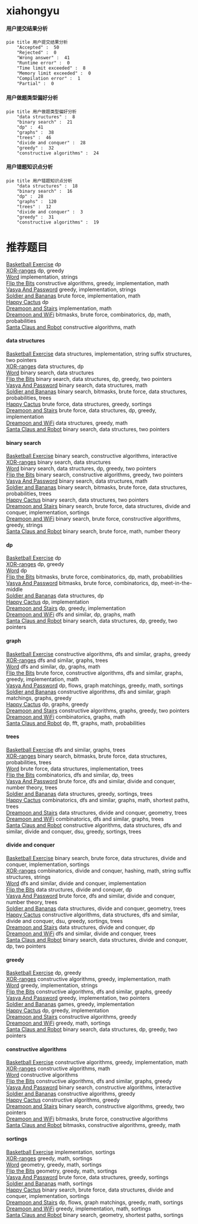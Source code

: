 # xiahongyu
<!-- tabs:start -->
#### **用户提交结果分析**

```mermaid
pie title 用户提交结果分析
    "Accepted" :  50
    "Rejected" :  0
    "Wrong answer" :  41
    "Runtime error" :  0
    "Time limit exceeded" :  8
    "Memory limit exceeded" :  0
    "Compilation error" :  1
    "Partial" :  0
```
#### **用户做题类型偏好分析**

```mermaid
pie title 用户做题类型偏好分析
    "data structures" :  8
    "binary search" :  21
    "dp" :  41
    "graphs" :  38
    "trees" :  46
    "divide and conquer" :  28
    "greedy" :  32
    "constructive algorithms" :  24
```
#### **用户错题知识点分析**

```mermaid
pie title 用户错题知识点分析
    "data structures" :  18
    "binary search" :  16
    "dp" :  28
    "graphs" :  120
    "trees" :  12
    "divide and conquer" :  3
    "greedy" :  31
    "constructive algorithms" :  19
```
<!-- tabs:end -->
# 推荐题目
[Basketball Exercise](http://codeforces.com/problemset/problem/1195/C)		dp		  
[XOR-ranges](http://codeforces.com/problemset/problem/1456/E)		dp,
                        greedy		  
[Word](http://codeforces.com/problemset/problem/59/A)		implementation,
                        strings		  
[Flip the Bits](http://codeforces.com/problemset/problem/1504/B)		constructive algorithms,
                        greedy,
                        implementation,
                        math		  
[Vasya And Password](http://codeforces.com/problemset/problem/1051/A)		greedy,
                        implementation,
                        strings		  
[Soldier and Bananas](http://codeforces.com/problemset/problem/546/A)		brute force,
                        implementation,
                        math		  
[Happy Cactus](http://codeforces.com/problemset/problem/1268/E)		dp		  
[Dreamoon and Stairs](http://codeforces.com/problemset/problem/476/A)		implementation,
                        math		  
[Dreamoon and WiFi](http://codeforces.com/problemset/problem/476/B)		bitmasks,
                        brute force,
                        combinatorics,
                        dp,
                        math,
                        probabilities		  
[Santa Claus and Robot](http://codeforces.com/problemset/problem/748/C)		constructive algorithms,
                        math		  
<!-- tabs:start -->
#### **data structures**
[Basketball Exercise](http://codeforces.com/problemset/problem/204/E)		data structures,
                        implementation,
                        string suffix structures,
                        two pointers		  
[XOR-ranges](http://codeforces.com/problemset/problem/939/F)		data structures,
                        dp		  
[Word](http://codeforces.com/problemset/problem/1379/F1)		binary search,
                        data structures		  
[Flip the Bits](http://codeforces.com/problemset/problem/1492/C)		binary search,
                        data structures,
                        dp,
                        greedy,
                        two pointers		  
[Vasya And Password](http://codeforces.com/problemset/problem/1490/G)		binary search,
                        data structures,
                        math		  
[Soldier and Bananas](http://codeforces.com/problemset/problem/1479/D)		binary search,
                        bitmasks,
                        brute force,
                        data structures,
                        probabilities,
                        trees		  
[Happy Cactus](http://codeforces.com/problemset/problem/1497/A)		brute force,
                        data structures,
                        greedy,
                        sortings		  
[Dreamoon and Stairs](http://codeforces.com/problemset/problem/1491/C)		brute force,
                        data structures,
                        dp,
                        greedy,
                        implementation		  
[Dreamoon and WiFi](http://codeforces.com/problemset/problem/1492/B)		data structures,
                        greedy,
                        math		  
[Santa Claus and Robot](http://codeforces.com/problemset/problem/1436/E)		binary search,
                        data structures,
                        two pointers		  
#### **binary search**
[Basketball Exercise](https://codeforces.com/contest/1104/problem/D)		binary search,
                        constructive algorithms,
                        interactive		  
[XOR-ranges](http://codeforces.com/problemset/problem/1379/F1)		binary search,
                        data structures		  
[Word](http://codeforces.com/problemset/problem/1492/C)		binary search,
                        data structures,
                        dp,
                        greedy,
                        two pointers		  
[Flip the Bits](http://codeforces.com/problemset/problem/1463/D)		binary search,
                        constructive algorithms,
                        greedy,
                        two pointers		  
[Vasya And Password](http://codeforces.com/problemset/problem/1490/G)		binary search,
                        data structures,
                        math		  
[Soldier and Bananas](http://codeforces.com/problemset/problem/1479/D)		binary search,
                        bitmasks,
                        brute force,
                        data structures,
                        probabilities,
                        trees		  
[Happy Cactus](http://codeforces.com/problemset/problem/1436/E)		binary search,
                        data structures,
                        two pointers		  
[Dreamoon and Stairs](http://codeforces.com/problemset/problem/1461/D)		binary search,
                        brute force,
                        data structures,
                        divide and conquer,
                        implementation,
                        sortings		  
[Dreamoon and WiFi](http://codeforces.com/problemset/problem/1493/C)		binary search,
                        brute force,
                        constructive algorithms,
                        greedy,
                        strings		  
[Santa Claus and Robot](http://codeforces.com/problemset/problem/1487/D)		binary search,
                        brute force,
                        math,
                        number theory		  
#### **dp**
[Basketball Exercise](http://codeforces.com/problemset/problem/1195/C)		dp		  
[XOR-ranges](http://codeforces.com/problemset/problem/1456/E)		dp,
                        greedy		  
[Word](http://codeforces.com/problemset/problem/1268/E)		dp		  
[Flip the Bits](http://codeforces.com/problemset/problem/476/B)		bitmasks,
                        brute force,
                        combinatorics,
                        dp,
                        math,
                        probabilities		  
[Vasya And Password](http://codeforces.com/problemset/problem/1221/G)		bitmasks,
                        brute force,
                        combinatorics,
                        dp,
                        meet-in-the-middle		  
[Soldier and Bananas](http://codeforces.com/problemset/problem/939/F)		data structures,
                        dp		  
[Happy Cactus](http://codeforces.com/problemset/problem/407/B)		dp,
                        implementation		  
[Dreamoon and Stairs](http://codeforces.com/problemset/problem/1176/C)		dp,
                        greedy,
                        implementation		  
[Dreamoon and WiFi](http://codeforces.com/problemset/problem/1344/C)		dfs and similar,
                        dp,
                        graphs,
                        math		  
[Santa Claus and Robot](http://codeforces.com/problemset/problem/1492/C)		binary search,
                        data structures,
                        dp,
                        greedy,
                        two pointers		  
#### **graph**
[Basketball Exercise](http://codeforces.com/problemset/problem/1325/F)		constructive algorithms,
                        dfs and similar,
                        graphs,
                        greedy		  
[XOR-ranges](http://codeforces.com/problemset/problem/1000/E)		dfs and similar,
                        graphs,
                        trees		  
[Word](http://codeforces.com/problemset/problem/1344/C)		dfs and similar,
                        dp,
                        graphs,
                        math		  
[Flip the Bits](http://codeforces.com/problemset/problem/1487/C)		brute force,
                        constructive algorithms,
                        dfs and similar,
                        graphs,
                        greedy,
                        implementation,
                        math		  
[Vasya And Password](http://codeforces.com/problemset/problem/1437/C)		dp,
                        flows,
                        graph matchings,
                        greedy,
                        math,
                        sortings		  
[Soldier and Bananas](http://codeforces.com/problemset/problem/1470/D)		constructive algorithms,
                        dfs and similar,
                        graph matchings,
                        graphs,
                        greedy		  
[Happy Cactus](http://codeforces.com/problemset/problem/1476/C)		dp,
                        graphs,
                        greedy		  
[Dreamoon and Stairs](http://codeforces.com/problemset/problem/1304/D)		constructive algorithms,
                        graphs,
                        greedy,
                        two pointers		  
[Dreamoon and WiFi](http://codeforces.com/problemset/problem/1475/C)		combinatorics,
                        graphs,
                        math		  
[Santa Claus and Robot](http://codeforces.com/problemset/problem/553/E)		dp,
                        fft,
                        graphs,
                        math,
                        probabilities		  
#### **trees**
[Basketball Exercise](http://codeforces.com/problemset/problem/1000/E)		dfs and similar,
                        graphs,
                        trees		  
[XOR-ranges](http://codeforces.com/problemset/problem/1479/D)		binary search,
                        bitmasks,
                        brute force,
                        data structures,
                        probabilities,
                        trees		  
[Word](http://codeforces.com/problemset/problem/1511/C)		brute force,
                        data structures,
                        implementation,
                        trees		  
[Flip the Bits](http://codeforces.com/problemset/problem/1499/F)		combinatorics,
                        dfs and similar,
                        dp,
                        trees		  
[Vasya And Password](http://codeforces.com/problemset/problem/1491/E)		brute force,
                        dfs and similar,
                        divide and conquer,
                        number theory,
                        trees		  
[Soldier and Bananas](http://codeforces.com/problemset/problem/1466/D)		data structures,
                        greedy,
                        sortings,
                        trees		  
[Happy Cactus](http://codeforces.com/problemset/problem/1495/D)		combinatorics,
                        dfs and similar,
                        graphs,
                        math,
                        shortest paths,
                        trees		  
[Dreamoon and Stairs](http://codeforces.com/problemset/problem/1303/G)		data structures,
                        divide and conquer,
                        geometry,
                        trees		  
[Dreamoon and WiFi](http://codeforces.com/problemset/problem/1454/E)		combinatorics,
                        dfs and similar,
                        graphs,
                        trees		  
[Santa Claus and Robot](http://codeforces.com/problemset/problem/1494/D)		constructive algorithms,
                        data structures,
                        dfs and similar,
                        divide and conquer,
                        dsu,
                        greedy,
                        sortings,
                        trees		  
#### **divide and conquer**
[Basketball Exercise](http://codeforces.com/problemset/problem/1461/D)		binary search,
                        brute force,
                        data structures,
                        divide and conquer,
                        implementation,
                        sortings		  
[XOR-ranges](http://codeforces.com/problemset/problem/1466/G)		combinatorics,
                        divide and conquer,
                        hashing,
                        math,
                        string suffix structures,
                        strings		  
[Word](http://codeforces.com/problemset/problem/1490/D)		dfs and similar,
                        divide and conquer,
                        implementation		  
[Flip the Bits](https://codeforces.com/contest/1483/problem/C)		data structures,
                        divide and conquer,
                        dp		  
[Vasya And Password](http://codeforces.com/problemset/problem/1491/E)		brute force,
                        dfs and similar,
                        divide and conquer,
                        number theory,
                        trees		  
[Soldier and Bananas](http://codeforces.com/problemset/problem/1303/G)		data structures,
                        divide and conquer,
                        geometry,
                        trees		  
[Happy Cactus](http://codeforces.com/problemset/problem/1494/D)		constructive algorithms,
                        data structures,
                        dfs and similar,
                        divide and conquer,
                        dsu,
                        greedy,
                        sortings,
                        trees		  
[Dreamoon and Stairs](http://codeforces.com/problemset/problem/1482/E)		data structures,
                        divide and conquer,
                        dp		  
[Dreamoon and WiFi](http://codeforces.com/problemset/problem/566/C)		dfs and similar,
                        divide and conquer,
                        trees		  
[Santa Claus and Robot](http://codeforces.com/problemset/problem/1428/F)		binary search,
                        data structures,
                        divide and conquer,
                        dp,
                        two pointers		  
#### **greedy**
[Basketball Exercise](http://codeforces.com/problemset/problem/1456/E)		dp,
                        greedy		  
[XOR-ranges](http://codeforces.com/problemset/problem/1504/B)		constructive algorithms,
                        greedy,
                        implementation,
                        math		  
[Word](http://codeforces.com/problemset/problem/1051/A)		greedy,
                        implementation,
                        strings		  
[Flip the Bits](http://codeforces.com/problemset/problem/1325/F)		constructive algorithms,
                        dfs and similar,
                        graphs,
                        greedy		  
[Vasya And Password](http://codeforces.com/problemset/problem/1120/A)		greedy,
                        implementation,
                        two pointers		  
[Soldier and Bananas](http://codeforces.com/problemset/problem/1155/B)		games,
                        greedy,
                        implementation		  
[Happy Cactus](http://codeforces.com/problemset/problem/1176/C)		dp,
                        greedy,
                        implementation		  
[Dreamoon and Stairs](http://codeforces.com/problemset/problem/1375/B)		constructive algorithms,
                        greedy		  
[Dreamoon and WiFi](http://codeforces.com/problemset/problem/1165/E)		greedy,
                        math,
                        sortings		  
[Santa Claus and Robot](http://codeforces.com/problemset/problem/1492/C)		binary search,
                        data structures,
                        dp,
                        greedy,
                        two pointers		  
#### **constructive algorithms**
[Basketball Exercise](http://codeforces.com/problemset/problem/1504/B)		constructive algorithms,
                        greedy,
                        implementation,
                        math		  
[XOR-ranges](http://codeforces.com/problemset/problem/748/C)		constructive algorithms,
                        math		  
[Word](http://codeforces.com/problemset/problem/1335/B)		constructive algorithms		  
[Flip the Bits](http://codeforces.com/problemset/problem/1325/F)		constructive algorithms,
                        dfs and similar,
                        graphs,
                        greedy		  
[Vasya And Password](https://codeforces.com/contest/1104/problem/D)		binary search,
                        constructive algorithms,
                        interactive		  
[Soldier and Bananas](http://codeforces.com/problemset/problem/1375/B)		constructive algorithms,
                        greedy		  
[Happy Cactus](http://codeforces.com/problemset/problem/1493/A)		constructive algorithms,
                        greedy		  
[Dreamoon and Stairs](http://codeforces.com/problemset/problem/1463/D)		binary search,
                        constructive algorithms,
                        greedy,
                        two pointers		  
[Dreamoon and WiFi](https://codeforces.com/contest/1456/problem/B)		bitmasks,
                        brute force,
                        constructive algorithms		  
[Santa Claus and Robot](http://codeforces.com/problemset/problem/1492/D)		bitmasks,
                        constructive algorithms,
                        greedy,
                        math		  
#### **sortings**
[Basketball Exercise](http://codeforces.com/problemset/problem/1025/A)		implementation,
                        sortings		  
[XOR-ranges](http://codeforces.com/problemset/problem/1165/E)		greedy,
                        math,
                        sortings		  
[Word](https://codeforces.com/contest/1496/problem/C)		geometry,
                        greedy,
                        math,
                        sortings		  
[Flip the Bits](http://codeforces.com/problemset/problem/1495/A)		geometry,
                        greedy,
                        math,
                        sortings		  
[Vasya And Password](http://codeforces.com/problemset/problem/1497/A)		brute force,
                        data structures,
                        greedy,
                        sortings		  
[Soldier and Bananas](http://codeforces.com/problemset/problem/1427/A)		math,
                        sortings		  
[Happy Cactus](http://codeforces.com/problemset/problem/1461/D)		binary search,
                        brute force,
                        data structures,
                        divide and conquer,
                        implementation,
                        sortings		  
[Dreamoon and Stairs](http://codeforces.com/problemset/problem/1437/C)		dp,
                        flows,
                        graph matchings,
                        greedy,
                        math,
                        sortings		  
[Dreamoon and WiFi](http://codeforces.com/problemset/problem/1473/A)		greedy,
                        implementation,
                        math,
                        sortings		  
[Santa Claus and Robot](http://codeforces.com/problemset/problem/1486/B)		binary search,
                        geometry,
                        shortest paths,
                        sortings		  
<!-- tabs:end -->
